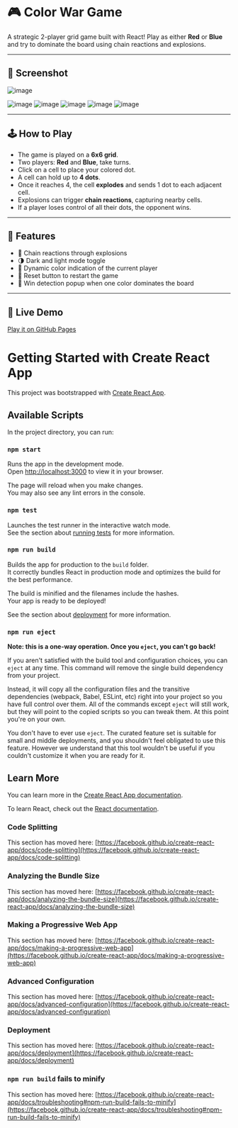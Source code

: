 # 🎮 Color War Game

A strategic 2-player grid game built with React! Play as either **Red** or **Blue** and try to dominate the board using chain reactions and explosions.

---

## 📸 Screenshot
![image](https://github.com/user-attachments/assets/1cdce1dc-1783-40b8-91a0-9c9d8e88bd99)


![image](https://github.com/user-attachments/assets/78bd116c-e605-44e2-9605-7cea79a63f3d)
![image](https://github.com/user-attachments/assets/35aed8f4-4544-4b63-bfb4-1b1ed1a7877b)
![image](https://github.com/user-attachments/assets/2e047eae-2161-446b-9505-259595475ceb)
![image](https://github.com/user-attachments/assets/10efd35a-cbf1-4425-9415-442c328f3324)
![image](https://github.com/user-attachments/assets/08c186d2-e875-42d5-8e02-26e78befb224)


---

## 🕹️ How to Play

- The game is played on a **6x6 grid**.
- Two players: **Red** and **Blue**, take turns.
- Click on a cell to place your colored dot.
- A cell can hold up to **4 dots**.
- Once it reaches 4, the cell **explodes** and sends 1 dot to each adjacent cell.
- Explosions can trigger **chain reactions**, capturing nearby cells.
- If a player loses control of all their dots, the opponent wins.

---

## 🎯 Features

- 🔁 Chain reactions through explosions
- 🌗 Dark and light mode toggle
- 🎨 Dynamic color indication of the current player
- 🔄 Reset button to restart the game
- 🎉 Win detection popup when one color dominates the board

---

## 📂 Live Demo

[Play it on GitHub Pages](https://karraharichandana.github.io/colorwars)












# Getting Started with Create React App

This project was bootstrapped with [Create React App](https://github.com/facebook/create-react-app).

## Available Scripts

In the project directory, you can run:

### `npm start`

Runs the app in the development mode.\
Open [http://localhost:3000](http://localhost:3000) to view it in your browser.

The page will reload when you make changes.\
You may also see any lint errors in the console.

### `npm test`

Launches the test runner in the interactive watch mode.\
See the section about [running tests](https://facebook.github.io/create-react-app/docs/running-tests) for more information.

### `npm run build`

Builds the app for production to the `build` folder.\
It correctly bundles React in production mode and optimizes the build for the best performance.

The build is minified and the filenames include the hashes.\
Your app is ready to be deployed!

See the section about [deployment](https://facebook.github.io/create-react-app/docs/deployment) for more information.

### `npm run eject`

**Note: this is a one-way operation. Once you `eject`, you can't go back!**

If you aren't satisfied with the build tool and configuration choices, you can `eject` at any time. This command will remove the single build dependency from your project.

Instead, it will copy all the configuration files and the transitive dependencies (webpack, Babel, ESLint, etc) right into your project so you have full control over them. All of the commands except `eject` will still work, but they will point to the copied scripts so you can tweak them. At this point you're on your own.

You don't have to ever use `eject`. The curated feature set is suitable for small and middle deployments, and you shouldn't feel obligated to use this feature. However we understand that this tool wouldn't be useful if you couldn't customize it when you are ready for it.

## Learn More

You can learn more in the [Create React App documentation](https://facebook.github.io/create-react-app/docs/getting-started).

To learn React, check out the [React documentation](https://reactjs.org/).

### Code Splitting

This section has moved here: [https://facebook.github.io/create-react-app/docs/code-splitting](https://facebook.github.io/create-react-app/docs/code-splitting)

### Analyzing the Bundle Size

This section has moved here: [https://facebook.github.io/create-react-app/docs/analyzing-the-bundle-size](https://facebook.github.io/create-react-app/docs/analyzing-the-bundle-size)

### Making a Progressive Web App

This section has moved here: [https://facebook.github.io/create-react-app/docs/making-a-progressive-web-app](https://facebook.github.io/create-react-app/docs/making-a-progressive-web-app)

### Advanced Configuration

This section has moved here: [https://facebook.github.io/create-react-app/docs/advanced-configuration](https://facebook.github.io/create-react-app/docs/advanced-configuration)

### Deployment

This section has moved here: [https://facebook.github.io/create-react-app/docs/deployment](https://facebook.github.io/create-react-app/docs/deployment)

### `npm run build` fails to minify

This section has moved here: [https://facebook.github.io/create-react-app/docs/troubleshooting#npm-run-build-fails-to-minify](https://facebook.github.io/create-react-app/docs/troubleshooting#npm-run-build-fails-to-minify)
